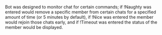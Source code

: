 Bot was designed to monitor chat for certain commands; if !Naughty was entered would remove a specific member from certain chats for a specified amount of time (or 5 minutes by default), if !Nice was entered the member would rejoin those chats early, and if !Timeout was entered the status of the member would be displayed.
